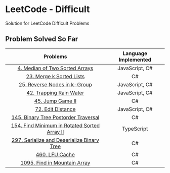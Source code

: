 # LeetCode - Difficult

Solution for LeetCode Difficult Problems

## Problem Solved So Far

|                                                               Problems                                                                | Language Implemented |
| :-----------------------------------------------------------------------------------------------------------------------------------: | :------------------: |
|                    [4. Median of Two Sorted Arrays](https://leetcode-cn.com/problems/median-of-two-sorted-arrays/)                    |    JavaScript, C#    |
|                          [23. Merge k Sorted Lists](https://leetcode-cn.com/problems/merge-k-sorted-lists/)                           |          C#          |
|                      [25. Reverse Nodes in k-Group](https://leetcode-cn.com/problems/reverse-nodes-in-k-group/)                       |    JavaScript, C#    |
|                           [42. Trapping Rain Water](https://leetcode-cn.com/problems/trapping-rain-water/)                            |    JavaScript, C#    |
|                                  [45. Jump Game II](https://leetcode-cn.com/problems/jump-game-ii/)                                   |          C#          |
|                                 [72. Edit Distance](https://leetcode-cn.com/problems/edit-distance/)                                  |    JavaScript, C#    |
|               [145. Binary Tree Postorder Traversal](https://leetcode-cn.com/problems/binary-tree-postorder-traversal/)               |          C#          |
| [154. Find Minimum in Rotated Sorted Array II](https://leetcode-cn.com/problems/find-minimum-in-rotated-sorted-array-ii/submissions/) |      TypeScript      |
|         [297. Serialize and Deserialize Binary Tree](https://leetcode-cn.com/problems/serialize-and-deserialize-binary-tree/)         |          C#          |
|                                     [460. LFU Cache](https://leetcode-cn.com/problems/lfu-cache/)                                     |          C#          |
|                       [1095. Find in Mountain Array](https://leetcode-cn.com/problems/find-in-mountain-array/)                        |          C#          |
